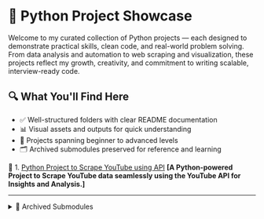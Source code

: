 # 🐍 Python Project Showcase

Welcome to my curated collection of Python projects — each designed to demonstrate practical skills, clean code, and real-world problem solving. From data analysis and automation to web scraping and visualization, these projects reflect my growth, creativity, and commitment to writing scalable, interview-ready code.

## 🔍 What You'll Find Here

- ✅ Well-structured folders with clear README documentation  
- 📊 Visual assets and outputs for quick understanding  
- 🧠 Projects spanning beginner to advanced levels  
- 🗂 Archived submodules preserved for reference and learning

🛜 1. [Python Project to Scrape YouTube using API](./Scrape%20Youtube%20Using%20API%20By%20Python)
  **[A Python-powered Project to Scrape YouTube data seamlessly using the YouTube API for Insights and Analysis.]**

---
<details>
  <summary>📁 Archived Submodules</summary>

These foundational projects have been archived to maintain a clean and focused portfolio. They remain accessible for reference and learning:

- [Build-with-Python](https://github.com/anjan-iixi/Build-with-Python)  
  **A collection of beginner to intermediate Python projects covering automation, basic algorithms.**

- [Website-Data-Analysis-With-Python](https://github.com/anjan-iixi/Website-Data-Analysis-With-Python)  
 End-to-end website user behaviour analysis in Python using Pandas, NumPy & Matplotlib.**
<details>

 ---
